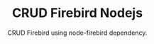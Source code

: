 <h1 align="center">CRUD Firebird Nodejs</h1>

<p align="center">CRUD Firebird using node-firebird dependency.</p>